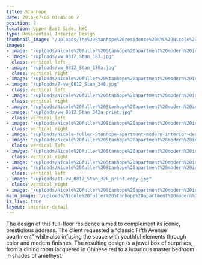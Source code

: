 ```yaml
---
title: Stanhope
date: 2016-07-06 01:45:00 Z
position: 7
location: Upper East Side, NYC
type: Residential Interior Design
thumbnail_image: "/uploads/The%20Stanhope%20residence%20NYC%20Nicole%20Fuller%20Interiors.jpg"
images:
- image: "/uploads/Nicole%20fuller%20Stanhope%20apartment%20modern%20interior%20design%20new%20york%20chinese%20red%20dining%20room.jpg"
- image: "/uploads/vw_0812_Stan_187.jpg"
  class: vertical left
- image: "/uploads/vw_0812_Stan_170a.jpg"
  class: vertical right
- image: "/uploads/Nicole%20fuller%20Stanhope%20apartment%20modern%20interior%20design%20new%20york%20mirror%20cluster%20wall.jpg"
- image: "/uploads/7-vw_0812_Stan_348.jpg"
  class: vertical left
- image: "/uploads/Nicole%20fuller%20Stanhope%20apartment%20modern%20interior%20design%20new%20york%20breakfast%20nook-87bca6.jpg"
  class: vertical right
- image: "/uploads/Nicole%20fuller%20Stanhope%20apartment%20modern%20interior%20design%20new%20york%20chinese%20red%20laquer%20dining%20room%20gold.jpg"
- image: "/uploads/vw_0812_Stan_342a_print.jpg"
  class: vertical left
- image: "/uploads/Nicole%20fuller%20Stanhope%20apartment%20modern%20interior%20design%20new%20york%20equestrian%20bathroom.jpg"
  class: vertical right
- image: "/uploads/Nicole-fuller-Stanhope-apartment-modern-interior-design-new-york-mushroom-sofa.jpg"
- image: "/uploads/Nicole%20fuller%20Stanhope%20apartment%20modern%20interior%20design%20new%20york%20library.jpg"
  class: vertical left
- image: "/uploads/Nicole%20fuller%20Stanhope%20apartment%20modern%20interior%20design%20new%20york%20pink%20living%20room.jpg"
  class: vertical right
- image: "/uploads/Nicole%20fuller%20Stanhope%20apartment%20modern%20interior%20design%20new%20york%20grey%20office.jpg"
- image: "/uploads/Nicole%20fuller%20Stanhope%20apartment%20modern%20interior%20design%20new%20york%20bone%20inslay%20chest%20drawers.jpg"
  class: vertical left
- image: "/uploads/11-vw_0812_Stan_328_print-copy.jpg"
  class: vertical right
- image: "/uploads/Nicole%20fuller%20Stanhope%20apartment%20modern%20interior%20design%20new%20york%20living%20room%20sea%20foam%20green.jpg"
main_image: "/uploads/Nicole%20fuller%20Stanhope%20apartment%20modern%20interior%20design%20new%20york%20cream%20yellow%20living%20room.jpg"
is_live: true
layout: interior-detail
---
```


The design of this full-floor residence aimed to complement its iconic, prestigious address. The client requested a “classic Fifth Avenue apartment” while also infusing the space with youthful elements through color and modern finishes. The resulting design is a jewel box of surprises, from a dining room lacquered in Chinese red to a luxurious master bedroom in shades of amethyst.
